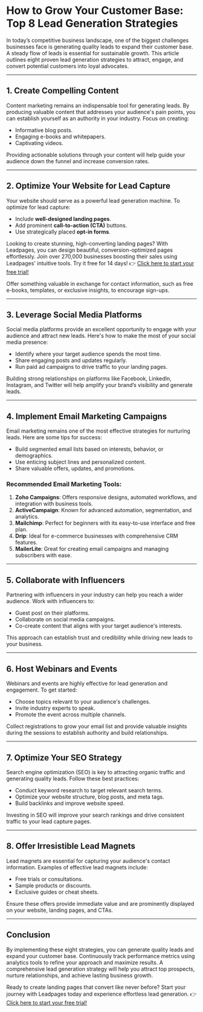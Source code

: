 # How to Grow Your Customer Base: Top 8 Lead Generation Strategies

In today’s competitive business landscape, one of the biggest challenges businesses face is generating quality leads to expand their customer base. A steady flow of leads is essential for sustainable growth. This article outlines eight proven lead generation strategies to attract, engage, and convert potential customers into loyal advocates.

---

## 1. Create Compelling Content

Content marketing remains an indispensable tool for generating leads. By producing valuable content that addresses your audience's pain points, you can establish yourself as an authority in your industry. Focus on creating:
- Informative blog posts.
- Engaging e-books and whitepapers.
- Captivating videos.

Providing actionable solutions through your content will help guide your audience down the funnel and increase conversion rates.

---

## 2. Optimize Your Website for Lead Capture

Your website should serve as a powerful lead generation machine. To optimize for lead capture:
- Include **well-designed landing pages**.
- Add prominent **call-to-action (CTA)** buttons.
- Use strategically placed **opt-in forms**.

Looking to create stunning, high-converting landing pages? With Leadpages, you can design beautiful, conversion-optimized pages effortlessly. Join over 270,000 businesses boosting their sales using Leadpages' intuitive tools. Try it free for 14 days! 👉 [Click here to start your free trial!](https://bit.ly/LEadPages)

Offer something valuable in exchange for contact information, such as free e-books, templates, or exclusive insights, to encourage sign-ups.

---

## 3. Leverage Social Media Platforms

Social media platforms provide an excellent opportunity to engage with your audience and attract new leads. Here's how to make the most of your social media presence:
- Identify where your target audience spends the most time.
- Share engaging posts and updates regularly.
- Run paid ad campaigns to drive traffic to your landing pages.

Building strong relationships on platforms like Facebook, LinkedIn, Instagram, and Twitter will help amplify your brand’s visibility and generate leads.

---

## 4. Implement Email Marketing Campaigns

Email marketing remains one of the most effective strategies for nurturing leads. Here are some tips for success:
- Build segmented email lists based on interests, behavior, or demographics.
- Use enticing subject lines and personalized content.
- Share valuable offers, updates, and promotions.

### Recommended Email Marketing Tools:
1. **Zoho Campaigns**: Offers responsive designs, automated workflows, and integration with business tools.
2. **ActiveCampaign**: Known for advanced automation, segmentation, and analytics.
3. **Mailchimp**: Perfect for beginners with its easy-to-use interface and free plan.
4. **Drip**: Ideal for e-commerce businesses with comprehensive CRM features.
5. **MailerLite**: Great for creating email campaigns and managing subscribers with ease.

---

## 5. Collaborate with Influencers

Partnering with influencers in your industry can help you reach a wider audience. Work with influencers to:
- Guest post on their platforms.
- Collaborate on social media campaigns.
- Co-create content that aligns with your target audience's interests.

This approach can establish trust and credibility while driving new leads to your business.

---

## 6. Host Webinars and Events

Webinars and events are highly effective for lead generation and engagement. To get started:
- Choose topics relevant to your audience's challenges.
- Invite industry experts to speak.
- Promote the event across multiple channels.

Collect registrations to grow your email list and provide valuable insights during the sessions to establish authority and build relationships.

---

## 7. Optimize Your SEO Strategy

Search engine optimization (SEO) is key to attracting organic traffic and generating quality leads. Follow these best practices:
- Conduct keyword research to target relevant search terms.
- Optimize your website structure, blog posts, and meta tags.
- Build backlinks and improve website speed.

Investing in SEO will improve your search rankings and drive consistent traffic to your lead capture pages.

---

## 8. Offer Irresistible Lead Magnets

Lead magnets are essential for capturing your audience's contact information. Examples of effective lead magnets include:
- Free trials or consultations.
- Sample products or discounts.
- Exclusive guides or cheat sheets.

Ensure these offers provide immediate value and are prominently displayed on your website, landing pages, and CTAs.

---

## Conclusion

By implementing these eight strategies, you can generate quality leads and expand your customer base. Continuously track performance metrics using analytics tools to refine your approach and maximize results. A comprehensive lead generation strategy will help you attract top prospects, nurture relationships, and achieve lasting business growth.

Ready to create landing pages that convert like never before? Start your journey with Leadpages today and experience effortless lead generation. 👉 [Click here to start your free trial!](https://bit.ly/LEadPages)

